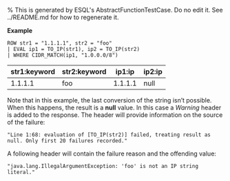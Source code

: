 % This is generated by ESQL's AbstractFunctionTestCase. Do no edit it. See ../README.md for how to regenerate it.

**Example**

```esql
ROW str1 = "1.1.1.1", str2 = "foo"
| EVAL ip1 = TO_IP(str1), ip2 = TO_IP(str2)
| WHERE CIDR_MATCH(ip1, "1.0.0.0/8")
```

| str1:keyword | str2:keyword | ip1:ip | ip2:ip |
| --- | --- | --- | --- |
| 1.1.1.1 | foo | 1.1.1.1 | null |

Note that in this example, the last conversion of the string isn’t possible. When this happens, the result is a **null** value. In this case a *Warning* header is added to the response. The header will provide information on the source of the failure:

`"Line 1:68: evaluation of [TO_IP(str2)] failed, treating result as null. Only first 20 failures recorded."`

A following header will contain the failure reason and the offending value:

`"java.lang.IllegalArgumentException: 'foo' is not an IP string literal."`


